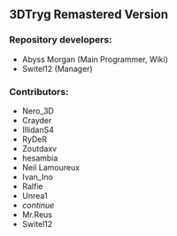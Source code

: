 ## 3DTryg Remastered Version


### Repository developers:
* Abyss Morgan (Main Programmer, Wiki)
* Switel12 (Manager)


### Contributors:
* Nero_3D
* Crayder
* IllidanS4
* RyDeR
* Zoutdaxv
* hesambia
* Neil Lamoureux
* Ivan_Ino
* Ralfie
* Unrea1
* $continue$
* Mr.Reus
* Switel12
